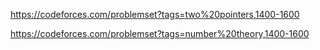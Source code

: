 https://codeforces.com/problemset?tags=two%20pointers,1400-1600

https://codeforces.com/problemset?tags=number%20theory,1400-1600